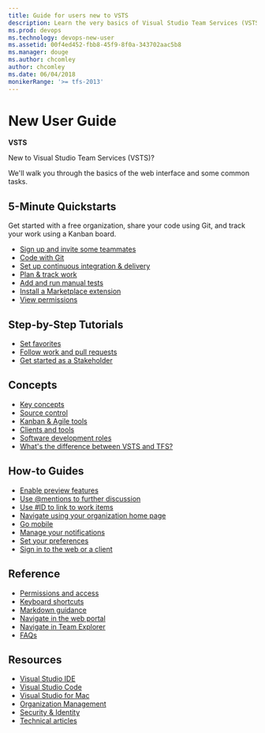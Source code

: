 ```yaml
---
title: Guide for users new to VSTS 
description: Learn the very basics of Visual Studio Team Services (VSTS)  
ms.prod: devops
ms.technology: devops-new-user
ms.assetid: 00f4ed452-fbb8-45f9-8f0a-343702aac5b8  
ms.manager: douge
ms.author: chcomley
author: chcomley
ms.date: 06/04/2018
monikerRange: '>= tfs-2013'
---
```


# New User Guide

**VSTS**

New to Visual Studio Team Services (VSTS)?

We'll walk you through the basics of the web interface and some common tasks.

<!---
## Overview
[What is VSTS?](what-is-vsts.md)
[Overview of services](services.md)
-->

## 5-Minute Quickstarts

Get started with a free organization, share your code using Git, and track your work using a Kanban board.

- [Sign up and invite some teammates](sign-up-invite-teammates.md)  
- [Code with Git](code-with-git.md)
- [Set up continuous integration & delivery](../pipelines/get-started-designer.md?toc=/vsts/user-guide/toc.json&bc=/vsts/user-guide/breadcrumb/toc.json)
- [Plan & track work](plan-track-work.md)
- [Add and run manual tests](add-run-manual-tests.md)
- [Install a Marketplace extension](../marketplace/install-vsts-extension.md)
- [View permissions](../organizations/security/view-permissions.md)

## Step-by-Step Tutorials

- [Set favorites](/../project/navigation/set-favorites?toc=/vsts/user-guide/toc.json&bc=/vsts/user-guide/breadcrumb/toc.json)
- [Follow work and pull requests](../boards/work-items/follow-work-items.md?toc=/vsts/user-guide/toc.json&bc=/vsts/user-guide/breadcrumb/toc.json)
- [Get started as a Stakeholder](../organizations/security/get-started-stakeholder.md)

## Concepts

- [Key concepts](concepts.md)
- [Source control](source-control.md)
- [Kanban & Agile tools](../boards/backlogs/overview.md?toc=/vsts/user-guide/toc.json&bc=/vsts/user-guide/breadcrumb/toc.json)
- [Clients and tools](tools.md?toc=/vsts/user-guide/toc.json&bc=/vsts/user-guide/breadcrumb/toc.json)
- [Software development roles](roles.md?toc=/vsts/user-guide/toc.json&bc=/vsts/user-guide/breadcrumb/toc.json)
- [What's the difference between VSTS and TFS?](about-vsts-tfs.md?toc=/vsts/user-guide/toc.json&bc=/vsts/user-guide/breadcrumb/toc.json)

## How-to Guides

- [Enable preview features](../project/navigation/preview-features.md?toc=/vsts/user-guide/toc.json&bc=/vsts/user-guide/breadcrumb/toc.json)
- [Use @mentions to further discussion](../notifications/at-mentions.md?toc=/vsts/user-guide/toc.json&bc=/vsts/user-guide/breadcrumb/toc.json)
- [Use #ID to link to work items](../notifications/add-links-to-work-items.md?toc=/vsts/user-guide/toc.json&bc=/vsts/user-guide/breadcrumb/toc.json&view=vsts)
- [Navigate using your organization home page](../project/navigation/work-across-projects.md)
- [Go mobile](../project/navigation/mobile-work.md?toc=/vsts/user-guide/toc.json&bc=/vsts/user-guide/breadcrumb/toc.json)
- [Manage your notifications](../notifications/manage-personal-notifications.md?toc=/vsts/user-guide/toc.json&bc=/vsts/user-guide/breadcrumb/toc.json&view=vsts)
- [Set your preferences](../organizations/settings/set-your-preferences.md?toc=/vsts/user-guide/toc.json&bc=/vsts/user-guide/breadcrumb/toc.json)
- [Sign in to the web or a client](../organizations/projects/connect-to-projects.md)

## Reference

- [Permissions and access](../organizations/security/permissions-access.md?toc=/vsts/user-guide/toc.json&bc=/vsts/user-guide/breadcrumb/toc.json)
- [Keyboard shortcuts](../project/navigation/keyboard-shortcuts.md?toc=/vsts/user-guide/toc.json&bc=/vsts/user-guide/breadcrumb/toc.json)
- [Markdown guidance](../project/wiki/markdown-guidance.md?toc=/vsts/user-guide/toc.json&bc=/vsts/user-guide/breadcrumb/toc.json)
- [Navigate in the web portal](../project/navigation/index.md)
- [Navigate in Team Explorer](work-team-explorer.md)
- [FAQs](faqs.md)

## Resources

- [Visual Studio IDE](https://docs.microsoft.com/visualstudio/)
- [Visual Studio Code](https://code.visualstudio.com/docs)
- [Visual Studio for Mac](https://docs.microsoft.com/visualstudio/mac)
- [Organization Management](../organizations/accounts/index.md)
- [Security & Identity](../organizations/security/index.md)
- [Technical articles](../articles/index.md)
